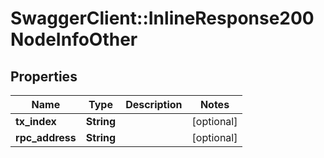 # SwaggerClient::InlineResponse200NodeInfoOther

## Properties
Name | Type | Description | Notes
------------ | ------------- | ------------- | -------------
**tx_index** | **String** |  | [optional] 
**rpc_address** | **String** |  | [optional] 


